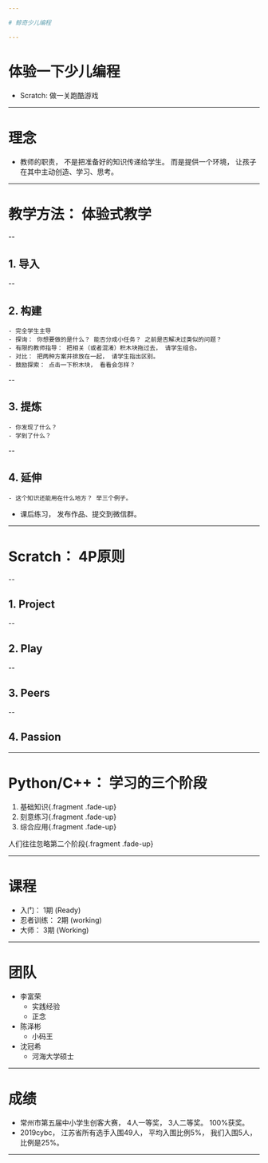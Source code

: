```yaml
---

# 鲸奇少儿编程

---
```


# 体验一下少儿编程

- Scratch: 做一关跑酷游戏

---

# 理念

- 教师的职责， 不是把准备好的知识传递给学生。 而是提供一个环境， 让孩子在其中主动创造、学习、思考。

---

# 教学方法： 体验式教学

--

## 1. 导入

--

## 2. 构建
    - 完全学生主导
    - 探询： 你想要做的是什么？ 能否分成小任务？ 之前是否解决过类似的问题？
    - 有限的教师指导： 把相关（或者混淆）积木块拖过去， 请学生组合。
    - 对比： 把两种方案并排放在一起， 请学生指出区别。
    - 鼓励探索： 点击一下积木块， 看看会怎样？

--

## 3. 提炼
    - 你发现了什么？
    - 学到了什么？

--

## 4. 延伸
    - 这个知识还能用在什么地方？ 举三个例子。
  - 课后练习， 发布作品、提交到微信群。

---

# Scratch： 4P原则

--

## 1. Project

--

## 2. Play

--

## 3. Peers

--

## 4. Passion

---

# Python/C++： 学习的三个阶段

1. 基础知识{.fragment .fade-up}
2. 刻意练习{.fragment .fade-up}
3. 综合应用{.fragment .fade-up}

人们往往忽略第二个阶段{.fragment .fade-up}

---

# 课程

- 入门： 1期 (Ready)
- 忍者训练： 2期 (working)
- 大师： 3期 (Working)

---

# 团队
* 李富荣
  * 实践经验
  * 正念
* 陈泽彬
  * 小码王
* 沈冠希
  * 河海大学硕士

---

# 成绩
* 常州市第五届中小学生创客大赛， 4人一等奖， 3人二等奖。 100%获奖。
* 2019cybc， 江苏省所有选手入围49人， 平均入围比例5%， 我们入围5人， 比例是25%。

---
